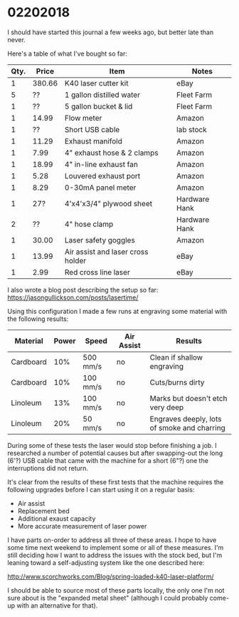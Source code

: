 # 02202018

I should have started this journal a few weeks ago, but better late than never.

Here's a table of what I've bought so far:

Qty. | Price | Item | Notes
-----|-------|------|------
1 | 380.66 | K40 laser cutter kit | eBay
5 | ?? | 1 gallon distilled water | Fleet Farm
1 | ?? | 5 gallon bucket & lid | Fleet Farm
1 | 14.99 | Flow meter | Amazon
1 | ?? | Short USB cable | lab stock
1 | 11.29 | Exhaust manifold | Amazon
1 | 7.99 | 4" exhaust hose & 2 clamps | Amazon
1 | 18.99 | 4" in-line exhaust fan | Amazon
1 | 5.28 | Louvered exhaust port | Amazon
1 | 8.29 | 0-30mA panel meter | Amazon
1 | 27? | 4'x4'x3/4" plywood sheet | Hardware Hank
2 | ?? | 4" hose clamp | Hardware Hank
1 | 30.00 | Laser safety goggles | Amazon
1 | 13.99 | Air assist and laser cross holder | eBay
1 | 2.99 | Red cross line laser | eBay

I also wrote a blog post describing the setup so far: https://jasongullickson.com/posts/lasertime/

Using this configuration I made a few runs at engraving some material with the following results:

Material | Power | Speed | Air Assist |  Results
---------|-------|-------|------------|---------
Cardboard | 10% | 500 mm/s | no | Clean if shallow engraving
Cardboard | 10% | 100 mm/s | no | Cuts/burns dirty
Linoleum | 13% | 100 mm/s | no | Marks but doesn't etch very deep
Linoleum | 20% | 50 mm/s | no | Engraves deeply, lots of smoke and charring

During some of these tests the laser would stop before finishing a job.  I researched a number of potential causes but after swapping-out the long (6'?) USB cable that came with the machine for a short (6"?) one the interruptions did not return.

It's clear from the results of these first tests that the machine requires the following upgrades before I can start using it on a regular basis:

* Air assist
* Replacement bed
* Additional exaust capacity
* More accurate measurement of laser power

I have parts on-order to address all three of these areas.  I hope to have some time next weekend to implement some or all of these measures.  I'm still deciding how I want to address the issues with the stock bed, but I'm leaning toward a self-adjusting system like the one described here:

http://www.scorchworks.com/Blog/spring-loaded-k40-laser-platform/

I should be able to source most of these parts locally, the only one I'm not sure about is the "expanded metal sheet" (although I could probably come-up with an alternative for that).
